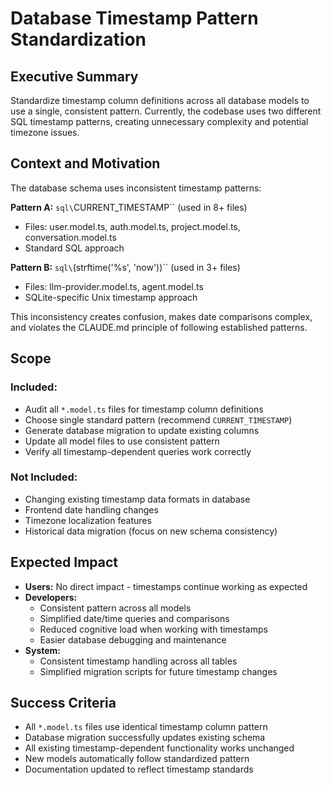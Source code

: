# Database Timestamp Pattern Standardization

## Executive Summary

Standardize timestamp column definitions across all database models to use a single, consistent pattern. Currently, the codebase uses two different SQL timestamp patterns, creating unnecessary complexity and potential timezone issues.

## Context and Motivation

The database schema uses inconsistent timestamp patterns:

**Pattern A:** `sql\`CURRENT_TIMESTAMP\`` (used in 8+ files)

- Files: user.model.ts, auth.model.ts, project.model.ts, conversation.model.ts
- Standard SQL approach

**Pattern B:** `sql\`(strftime('%s', 'now'))\`` (used in 3+ files)

- Files: llm-provider.model.ts, agent.model.ts
- SQLite-specific Unix timestamp approach

This inconsistency creates confusion, makes date comparisons complex, and violates the CLAUDE.md principle of following established patterns.

## Scope

### Included:

- Audit all `*.model.ts` files for timestamp column definitions
- Choose single standard pattern (recommend `CURRENT_TIMESTAMP`)
- Generate database migration to update existing columns
- Update all model files to use consistent pattern
- Verify all timestamp-dependent queries work correctly

### Not Included:

- Changing existing timestamp data formats in database
- Frontend date handling changes
- Timezone localization features
- Historical data migration (focus on new schema consistency)

## Expected Impact

- **Users:** No direct impact - timestamps continue working as expected
- **Developers:**
  - Consistent pattern across all models
  - Simplified date/time queries and comparisons
  - Reduced cognitive load when working with timestamps
  - Easier database debugging and maintenance
- **System:**
  - Consistent timestamp handling across all tables
  - Simplified migration scripts for future timestamp changes

## Success Criteria

- All `*.model.ts` files use identical timestamp column pattern
- Database migration successfully updates existing schema
- All existing timestamp-dependent functionality works unchanged
- New models automatically follow standardized pattern
- Documentation updated to reflect timestamp standards
